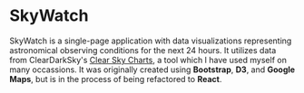 # SkyWatch
SkyWatch is a single-page application with data visualizations representing astronomical observing conditions for the next 24 hours. It utilizes data from ClearDarkSky's [Clear Sky Charts](http://www.cleardarksky.com/csk/), a tool which I have used myself on many occassions. It was originally created using **Bootstrap**, **D3**, and **Google Maps**, but is in the process of being refactored to **React**.
